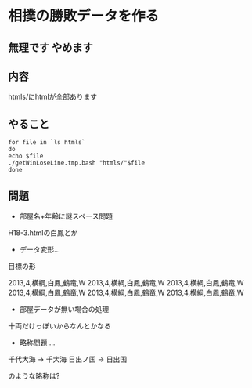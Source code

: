 相撲の勝敗データを作る
===


## 無理です やめます


## 内容

htmls/にhtmlが全部あります

## やること

```{sh}
for file in `ls htmls`
do
echo $file
./getWinLoseLine.tmp.bash "htmls/"$file
done
```
## 問題


- 部屋名+年齢に謎スペース問題

H18-3.htmlの白鳳とか

- データ変形... 


目標の形

2013,4,横綱,白鳳,鶴竜,W
2013,4,横綱,白鳳,鶴竜,W
2013,4,横綱,白鳳,鶴竜,W
2013,4,横綱,白鳳,鶴竜,W
2013,4,横綱,白鳳,鶴竜,W
2013,4,横綱,白鳳,鶴竜,W

- 部屋データが無い場合の処理

十両だけっぽいからなんとかなる





- 略称問題 ... 

千代大海 -> 千大海 
日出ノ国 -> 日出国

のような略称は? 

